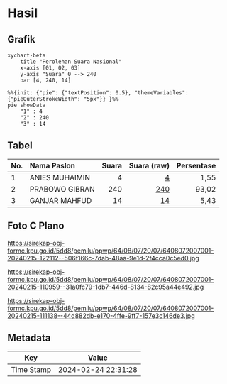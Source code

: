 # Hasil

## Grafik

```mermaid
xychart-beta
    title "Perolehan Suara Nasional"
    x-axis [01, 02, 03]
    y-axis "Suara" 0 --> 240
    bar [4, 240, 14]
```

```mermaid
%%{init: {"pie": {"textPosition": 0.5}, "themeVariables": {"pieOuterStrokeWidth": "5px"}} }%%
pie showData
    "1" : 4
    "2" : 240
    "3" : 14
```

## Tabel

| No. | Nama Paslon    | Suara | Suara (raw) | Persentase |
|:--- |:-------------- | -----:| -----------:| ----------:|
| 1   | ANIES MUHAIMIN | 4     | [4][p-1]    | 1,55       |
| 2   | PRABOWO GIBRAN | 240   | [240][p-2]  | 93,02      |
| 3   | GANJAR MAHFUD  | 14    | [14][p-3]   | 5,43       |


[p-1]: https://github.com/gigit-pemilu/pemilu-2024/blob/main/pilpres/hitung-suara/sub/64-kalimantan-timur/sub/08-kutai-timur/sub/07-telen/sub/2007-rantau-panjang/sub/001-tps/sub/paslon-1.txt
[p-2]: https://github.com/gigit-pemilu/pemilu-2024/blob/main/pilpres/hitung-suara/sub/64-kalimantan-timur/sub/08-kutai-timur/sub/07-telen/sub/2007-rantau-panjang/sub/001-tps/sub/paslon-2.txt
[p-3]: https://github.com/gigit-pemilu/pemilu-2024/blob/main/pilpres/hitung-suara/sub/64-kalimantan-timur/sub/08-kutai-timur/sub/07-telen/sub/2007-rantau-panjang/sub/001-tps/sub/paslon-3.txt

## Foto C Plano

https://sirekap-obj-formc.kpu.go.id/5dd8/pemilu/ppwp/64/08/07/20/07/6408072007001-20240215-122112--506f166c-7dab-48aa-9e1d-2f4cca0c5ed0.jpg

https://sirekap-obj-formc.kpu.go.id/5dd8/pemilu/ppwp/64/08/07/20/07/6408072007001-20240215-110959--31a0fc79-1db7-446d-8134-82c95a44e492.jpg

https://sirekap-obj-formc.kpu.go.id/5dd8/pemilu/ppwp/64/08/07/20/07/6408072007001-20240215-111138--44d882db-e170-4ffe-9ff7-157e3c146de3.jpg


## Metadata

| Key        | Value               |
| ---------- | ------------------- |
| Time Stamp | 2024-02-24 22:31:28 |



